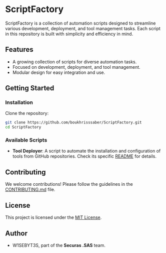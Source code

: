 # ScriptFactory

ScriptFactory is a collection of automation scripts designed to streamline various development, deployment, and tool management tasks. Each script in this repository is built with simplicity and efficiency in mind.

## Features
- A growing collection of scripts for diverse automation tasks.
- Focused on development, deployment, and tool management.
- Modular design for easy integration and use.

## Getting Started
### Installation
Clone the repository:
```bash
git clone https://github.com/boukhrisssaber/ScriptFactory.git
cd ScriptFactory
```

### Available Scripts
- **Tool Deployer**: A script to automate the installation and configuration of tools from GitHub repositories. Check its specific [README](Tool-Deployer/README.md) for details.

## Contributing
We welcome contributions! Please follow the guidelines in the [CONTRIBUTING.md](CONTRIBUTING.md) file.

## License
This project is licensed under the [MIT License](LICENSE).

## Author
- W1SEBYT3S, part of the **Securas .SAS** team.
